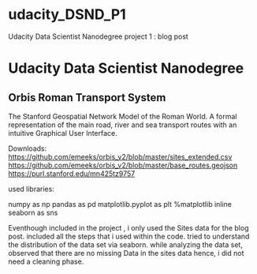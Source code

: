 # udacity_DSND_P1
Udacity Data Scientist Nanodegree project 1 : blog post

 # Udacity Data Scientist Nanodegree 

## Orbis Roman Transport System

The Stanford Geospatial Network Model of the Roman World. A formal representation of the main road, river and sea transport routes with an intuitive Graphical User Interface.

Downloads:
https://github.com/emeeks/orbis_v2/blob/master/sites_extended.csv
https://github.com/emeeks/orbis_v2/blob/master/base_routes.geojson
https://purl.stanford.edu/mn425tz9757

used libraries:

 numpy as np
 pandas as pd
 matplotlib.pyplot as plt
%matplotlib inline
seaborn as sns

Eventhough included in the project , i only used the Sites data for the blog post. 
included all the steps that i used within the code.
tried to understand the distribution of the data set via seaborn. 
while analyzing the data set, observed that there are no missing Data in the sites data hence, i did not need a cleaning phase.
